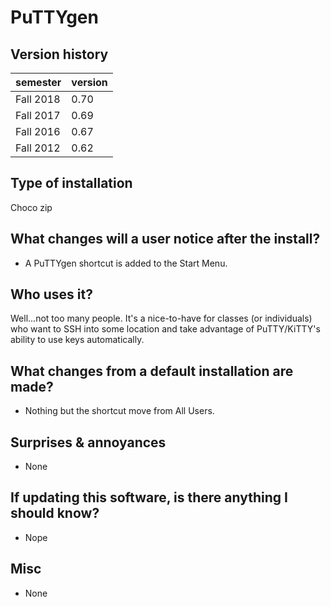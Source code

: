 # PuTTYgen

## Version history

| semester | version |
| ---      | ---     |
| Fall 2018 | 0.70 |
| Fall 2017 | 0.69 |
| Fall 2016 | 0.67 |
| Fall 2012 | 0.62 |

## Type of installation

Choco zip

## What changes will a user notice after the install?

- A PuTTYgen shortcut is added to the Start Menu.

## Who uses it?

Well...not too many people. It's a nice-to-have for classes (or individuals) who want to SSH into some location and take advantage of PuTTY/KiTTY's ability to use keys automatically.

## What changes from a default installation are made?

- Nothing but the shortcut move from All Users.

## Surprises & annoyances

- None

## If updating this software, is there anything I should know?

- Nope

## Misc

- None